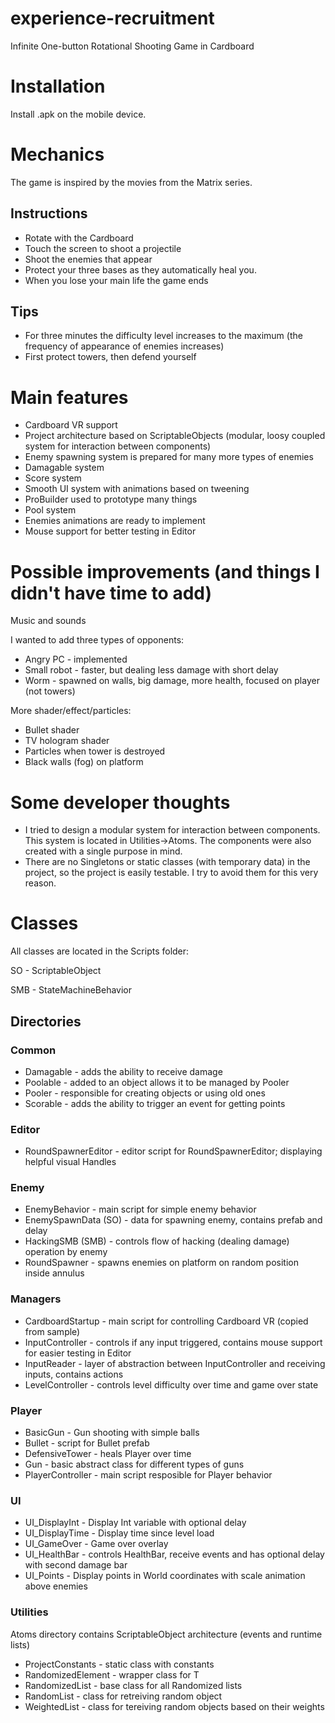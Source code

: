 # experience-recruitment
Infinite One-button Rotational Shooting Game in Cardboard

# Installation
Install .apk on the mobile device.

# Mechanics
The game is inspired by the movies from the Matrix series.

## Instructions
- Rotate with the Cardboard
- Touch the screen to shoot a projectile
- Shoot the enemies that appear
- Protect your three bases as they automatically heal you.
- When you lose your main life the game ends

## Tips
- For three minutes the difficulty level increases to the maximum (the frequency of appearance of enemies increases)
- First protect towers, then defend yourself

# Main features
- Cardboard VR support
- Project architecture based on ScriptableObjects (modular, loosy coupled system for interaction between components)
- Enemy spawning system is prepared for many more types of enemies
- Damagable system
- Score system
- Smooth UI system with animations based on tweening
- ProBuilder used to prototype many things
- Pool system
- Enemies animations are ready to implement
- Mouse support for better testing in Editor

# Possible improvements (and things I didn't have time to add)
Music and sounds

I wanted to add three types of opponents:
- Angry PC - implemented
- Small robot - faster, but dealing less damage with short delay
- Worm - spawned on walls, big damage, more health, focused on player (not towers)

More shader/effect/particles:
- Bullet shader
- TV hologram shader
- Particles when tower is destroyed
- Black walls (fog) on platform

# Some developer thoughts
- I tried to design a modular system for interaction between components. This system is located in Utilities->Atoms. The components were also created with a single purpose in mind.
- There are no Singletons or static classes (with temporary data) in the project, so the project is easily testable. I try to avoid them for this very reason.

# Classes
All classes are located in the Scripts folder:

SO - ScriptableObject

SMB - StateMachineBehavior

## Directories
### Common
- Damagable - adds the ability to receive damage
- Poolable - added to an object allows it to be managed by Pooler
- Pooler - responsible for creating objects or using old ones
- Scorable - adds the ability to trigger an event for getting points

### Editor
- RoundSpawnerEditor - editor script for RoundSpawnerEditor; displaying helpful visual Handles

### Enemy
- EnemyBehavior - main script for simple enemy behavior
- EnemySpawnData (SO) - data for spawning enemy, contains prefab and delay
- HackingSMB (SMB) - controls flow of hacking (dealing damage) operation by enemy
- RoundSpawner - spawns enemies on platform on random position inside annulus

### Managers
- CardboardStartup - main script for controlling Cardboard VR (copied from sample)
- InputController - controls if any input triggered, contains mouse support for easier testing in Editor
- InputReader - layer of abstraction between InputController and receiving inputs, contains actions
- LevelController - controls level difficulty over time and game over state

### Player
- BasicGun - Gun shooting with simple balls
- Bullet - script for Bullet prefab
- DefensiveTower - heals Player over time
- Gun - basic abstract class for different types of guns
- PlayerController - main script resposible for Player behavior

### UI
- UI_DisplayInt - Display Int variable with optional delay
- UI_DisplayTime - Display time since level load
- UI_GameOver - Game over overlay
- UI_HealthBar - controls HealthBar, receive events and has optional delay with second damage bar
- UI_Points - Display points in World coordinates with scale animation above enemies

### Utilities
Atoms directory contains ScriptableObject architecture (events and runtime lists)

- ProjectConstants - static class with constants
- RandomizedElement - wrapper class for T
- RandomizedList - base class for all Randomized lists
- RandomList - class for retreiving random object
- WeightedList - class for tereiving random objects based on their weights

